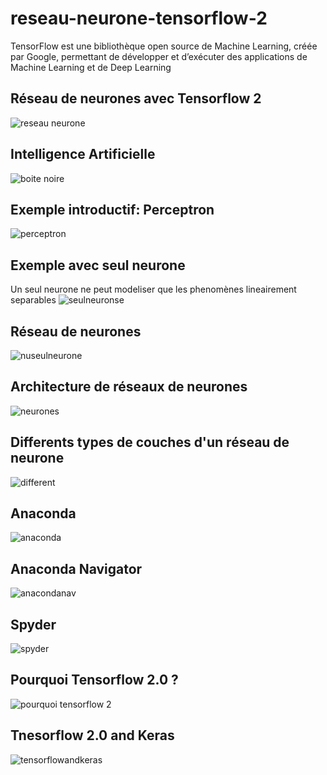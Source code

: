 # reseau-neurone-tensorflow-2
TensorFlow est une bibliothèque open source de Machine Learning, créée par Google, permettant de développer et d’exécuter des applications de Machine Learning et de Deep Learning
## Réseau de neurones avec Tensorflow 2
![reseau neurone](images/reseauneurone.png)
## Intelligence Artificielle
![boite noire](images/boitenoire.png)
## Exemple introductif: Perceptron
![perceptron](images/perceptron.png)
## Exemple avec seul neurone
Un seul neurone ne peut modeliser que les phenomènes lineairement separables
![seulneuronse](images/seulneurone.png)
## Réseau de neurones
![nuseulneurone](images/unseulneurone.png)
## Architecture de réseaux de neurones
![neurones](images/architecture.png)
## Differents types de couches d'un réseau de neurone
![different](images/differentcouches.png)
## Anaconda
![anaconda](images/anaconda.png)
## Anaconda Navigator
![anacondanav](images/anacondanav.png)
## Spyder
![spyder](images/spyder.png)
## Pourquoi Tensorflow 2.0 ?
![pourquoi tensorflow 2](images/tf2.png)
## Tnesorflow 2.0 and Keras
![tensorflowandkeras](images/tfandkeras.png)



